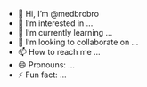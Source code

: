 - 👋 Hi, I’m @medbrobro
- 👀 I’m interested in ...
- 🌱 I’m currently learning ...
- 💞️ I’m looking to collaborate on ...
- 📫 How to reach me ...
- 😄 Pronouns: ...
- ⚡ Fun fact: ...

<!---
medbrobro/medbrobro is a ✨ special ✨ repository because its `README.md` (this file) appears on your GitHub profile.
You can click the Preview link to take a look at your changes.
--->
